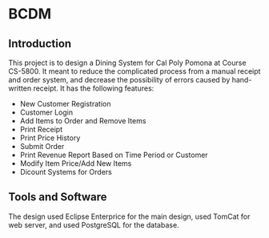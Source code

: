 # BCDM
## Introduction
This project is to design a Dining System for Cal Poly Pomona at Course CS-5800. It meant to reduce the complicated process from a manual receipt and order system, and decrease the possibility of errors caused by hand-written receipt. It has the following features:
- New Customer Registration
- Customer Login
- Add Items to Order and Remove Items
- Print Receipt
- Print Price History
- Submit Order
- Print Revenue Report Based on Time Period or Customer
- Modify Item Price/Add New Items
- Dicount Systems for Orders

## Tools and Software
The design used Eclipse Enterprice for the main design, used TomCat for web server, and used PostgreSQL for the database.
